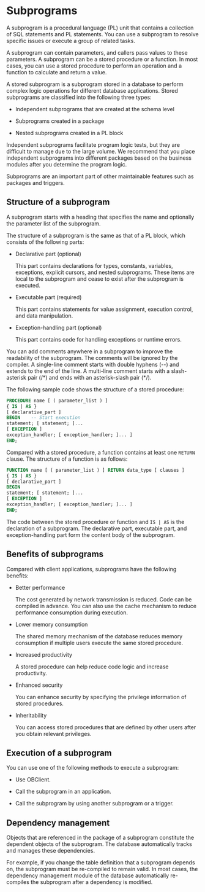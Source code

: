# Subprograms

A subprogram is a procedural language (PL) unit that contains a collection of SQL statements and PL statements. You can use a subprogram to resolve specific issues or execute a group of related tasks.

A subprogram can contain parameters, and callers pass values to these parameters. A subprogram can be a stored procedure or a function. In most cases, you can use a stored procedure to perform an operation and a function to calculate and return a value.

A stored subprogram is a subprogram stored in a database to perform complex logic operations for different database applications. Stored subprograms are classified into the following three types:

* Independent subprograms that are created at the schema level

* Subprograms created in a package

* Nested subprograms created in a PL block

Independent subprograms facilitate program logic tests, but they are difficult to manage due to the large volume. We recommend that you place independent subprograms into different packages based on the business modules after you determine the program logic.

Subprograms are an important part of other maintainable features such as packages and triggers.

## Structure of a subprogram

A subprogram starts with a heading that specifies the name and optionally the parameter list of the subprogram.

The structure of a subprogram is the same as that of a PL block, which consists of the following parts:

* Declarative part (optional)

   This part contains declarations for types, constants, variables, exceptions, explicit cursors, and nested subprograms. These items are local to the subprogram and cease to exist after the subprogram is executed.

* Executable part (required)

   This part contains statements for value assignment, execution control, and data manipulation.

* Exception-handling part (optional)

   This part contains code for handling exceptions or runtime errors.

You can add comments anywhere in a subprogram to improve the readability of the subprogram. The comments will be ignored by the compiler. A single-line comment starts with double hyphens (--) and extends to the end of the line. A multi-line comment starts with a slash-asterisk pair (/\*) and ends with an asterisk-slash pair (\*/).

The following sample code shows the structure of a stored procedure:

```sql
PROCEDURE name [ ( parameter_list ) ]
{ IS | AS }
[ declarative_part ]
BEGIN    -- Start execution
statement; [ statement; ]...
[ EXCEPTION ]
exception_handler; [ exception_handler; ]... ]
END;
```

Compared with a stored procedure, a function contains at least one `RETURN` clause. The structure of a function is as follows:

```sql
FUNCTION name [ ( parameter_list ) ] RETURN data_type [ clauses ]
{ IS | AS }
[ declarative_part ]
BEGIN  
statement; [ statement; ]...
[ EXCEPTION ]
exception_handler; [ exception_handler; ]... ]
END;
```

The code between the stored procedure or function and `IS | AS` is the declaration of a subprogram. The declarative part, executable part, and exception-handling part form the content body of the subprogram.

## Benefits of subprograms

Compared with client applications, subprograms have the following benefits:

* Better performance

   The cost generated by network transmission is reduced. Code can be compiled in advance. You can also use the cache mechanism to reduce performance consumption during execution.

* Lower memory consumption

   The shared memory mechanism of the database reduces memory consumption if multiple users execute the same stored procedure.

* Increased productivity

   A stored procedure can help reduce code logic and increase productivity.

* Enhanced security

   You can enhance security by specifying the privilege information of stored procedures.

* Inheritability

   You can access stored procedures that are defined by other users after you obtain relevant privileges.

## Execution of a subprogram

You can use one of the following methods to execute a subprogram:

* Use OBClient.

* Call the subprogram in an application.

* Call the subprogram by using another subprogram or a trigger.

## Dependency management

Objects that are referenced in the package of a subprogram constitute the dependent objects of the subprogram. The database automatically tracks and manages these dependencies.

For example, if you change the table definition that a subprogram depends on, the subprogram must be re-compiled to remain valid. In most cases, the dependency management module of the database automatically re-compiles the subprogram after a dependency is modified.
